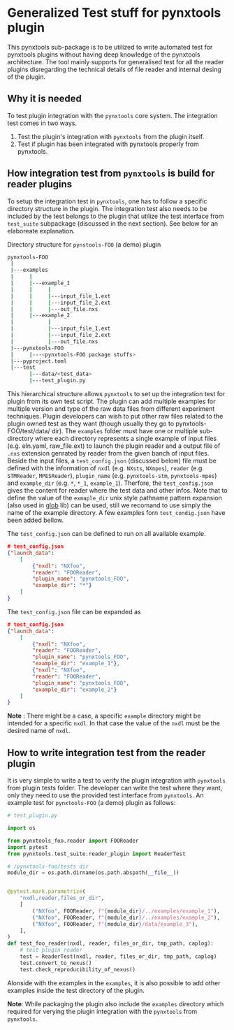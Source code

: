 # Generalized Test stuff for pynxtools plugin
This pynxtools sub-package is to be utilized to write automated test for pynxtools plugins without having deep knowledge of the pynxtools architecture. The tool mainly supports for generalised test for all the reader plugins disregarding the technical details of file reader and internal desing of the plugin.
## Why it is needed
To test plugin integration with the `pynxtools` core system. The integration test comes in two ways.
1. Test the plugin's integration with `pynxtools` from the plugin itself.
2. Test if plugin has been integrated with pynxtools properly from pynxtools.

## How integration test from `pynxtools` is build for reader plugins
To setup the integration test in `pynxtools`, one has to follow a specific directory structure in the plugin. The integration test also needs to be included by the test belongs to the plugin that utilize the test interface from `test_suite` subpackage (discussed in the next section). See below for an elaboreate explanation.

Directory structure for `pynstools-FOO` (a demo) plugin

```bash
pynxtools-FOO
 |
 |---examples
 |     |
 |     |---example_1
 |     |     |
 |     |     |---input_file_1.ext
 |     |     |---input_file_2.ext
 |     |     |---out_file.nxs
 |     |---example_2
 |           |
 |           |---input_file_1.ext
 |           |---input_file_2.ext
 |           |---out_file.nxs
 |---pynxtools-FOO
 |     |---<pynxtools-FOO package stuffs>
 |---pyproject.toml
 |---test
       |---data/<test_data>
       |---test_plugin.py
```

This hierarchical structure allows `pynxtools` to set up the integration test for plugin from its own test script. The plugin can add multiple examples for multiple version and type of the raw data files from different experiment techniques. Plugin developers can wish to put other raw files related to the plugin owned test as they want (though usually they go to pynxtools-FOO/test/data/ dir). The `examples` folder must have one or multiple sub-directory where each directory represents a single example of input files (e.g. eln.yaml, raw_file.ext) to launch the plugin reader and a output file of `.nxs` extension genrated by reader from the given banch of input files. Beside the input files, a `test_config.json` (discussed below) file must be defined with the information of `nxdl` (e.g. `NXsts`, `NXmpes`), `reader` (e.g. `STMReader`, `MPESReader`), `plugin_name` (e.g. `pynxtools-stm`, `pynxtools-mpes`) and `example_dir` (e.g. `*`, `*_1`, `example_1`). Therfore, the `test_config.json` gives the content for reader where the test data and other infos. Note that to define the value of the `exmaple_dir` unix style pathname pattern expansion (also used in [glob](https://docs.python.org/3/library/glob.html) lib) can be used, still we recomand to use simply the name of the example directory. A few examples forn `test_condig.json` have been added bellow.

The `test_config.json` can be defined to run on all available example.

```json
# test_config.json
{"launch_data":
    [
        {"nxdl": "NXfoo",
        "reader": "FOOReader",
        "plugin_name": "pynxtools_FOO",
        "example_dir": "*"}
    ]
}
```
The `test_config.json` file can be expanded as
```json
# test_config.json
{"launch_data":
    [
        {"nxdl": "NXfoo",
        "reader": "FOOReader",
        "plugin_name": "pynxtools_FOO",
        "example_dir": "example_1"},
        {"nxdl": "NXfoo",
        "reader": "FOOReader",
        "plugin_name": "pynxtools_FOO",
        "example_dir": "example_2"}
    ]
}
```
**Note** : There might be a case, a specific `example` directory might be intended for a specific `nxdl`. In that case the value of the `nxdl` must be the desired name of `nxdl`.

## How to write integration test from the reader plugin

It is very simple to write a test to verify the plugin integration with `pynxtools` from plugin tests folder. The developer can write the test where they want, only they need to use the provided test interface from `pynxtools`. An example test for `pynxtools-FOO` (a demo) plugin as follows:

```python
# test_plugin.py

import os

from pynxtools_foo.reader import FOOReader
import pytest
from pynxtools.test_suite.reader_plugin import ReaderTest

# /pynxtools-foo/tests dir
module_dir = os.path.dirname(os.path.abspath(__file__))


@pytest.mark.parametrize(
    "nxdl,reader,files_or_dir",
    [
        ("NXfoo", FOOReader, f"{module_dir}/../examples/example_1"),
        ("NXfoo", FOOReader, f"{module_dir}/../examples/example_2"),
        ("NXfoo", FOOReader, f"{module_dir}/data/example_3"),
    ],
)
def test_foo_reader(nxdl, reader, files_or_dir, tmp_path, caplog):
    # test plugin reader
    test = ReaderTest(nxdl, reader, files_or_dir, tmp_path, caplog)
    test.convert_to_nexus()
    test.check_reproducibility_of_nexus()
```

Alonside with the examples in the `examples`, it is also possible to add other examples inside the test directory of the plugin.

**Note**: While packaging the plugin also include the `examples` directory which required for verying the plugin integration with the `pynxtools` from `pynxtools`.
